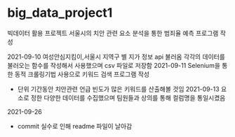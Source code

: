 # big_data_project1
빅데이터 활용 프로젝트
서울시의 치안 관련 요소 분석을 통한 범죄율 예측 프로그램 작성

2021-09-10
여성안심지킴이,서울시 지역구 별 지가 정보 api 불러옴
각각의 데이터를 불러오는 함수를 작성해서 사용했으며 csv 파일로 저장함
2021-09-11
Selenium을 통한 동적 크롤링기법 사용으로 키워드 검색 프로그램 작성
- 단위 기간동안 치안관련 언급 빈도가 많은 키워드를 산출해볼 것임
2021-09-13
요소로 정한 다양한 데이터를 수집했으며 팀원들과 상의를 통해 컬럼명을 통일시켰음

2021-09-26
- commit 실수로 인해 readme 파일이 날아감
